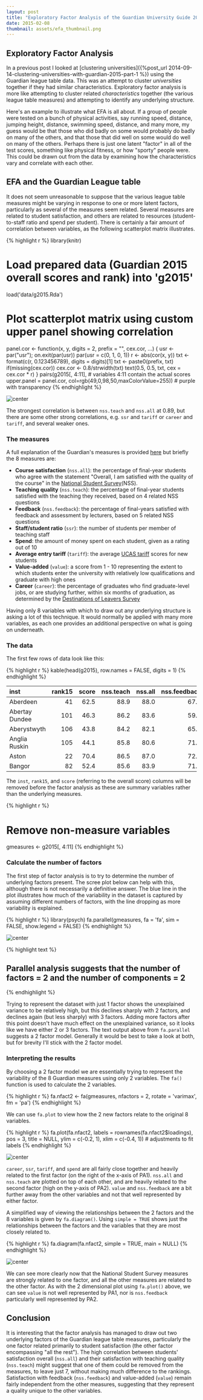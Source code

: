 ```yaml
---
layout: post
title: "Exploratory Factor Analysis of the Guardian University Guide 2015"
date: 2015-02-08
thumbnail: assets/efa_thumbnail.png
---
```


Exploratory Factor Analysis
---------------------------
In a previous post I looked at [clustering universities]({%post_url 2014-09-14-clustering-universities-with-guardian-2015-part-1 %}) using the Guardian league table data. This was an attempt to cluster *universities* together if they had similar characteristics. Exploratory factor analysis is more like attempting to cluster related *characteristics* together (the various league table measures) and attempting to identify any underlying structure.

Here's an example to illustrate what EFA is all about. If a group of people were tested on a bunch of physical activities, say running speed, distance, jumping height, distance, swimming speed, distance, and many more, my guess would be that those who did badly on some would probably do badly on many of the others, and that those that did well on some would do well on many of the others. Perhaps there is just one latent "factor" in all of the test scores, something like physical fitness, or how "sporty" people were. This could be drawn out from the data by examining how the characteristics vary and correlate with each other.

EFA and the Guardian League table
---------------------------------
It does not seem unreasonable to suppose that the various league table measures might be varying in response to one or more latent factors, particularly as several of the measures seem related. Several measures are related to student satisfaction, and others are related to resources (student-to-staff ratio and spend per student). There is certainly a fair amount of correlation between variables, as the following scatterplot matrix illustrates.


{% highlight r %}
library(knitr)

# Load prepared data (Guardian 2015 overall scores and rank) into 'g2015'
load('data/g2015.Rda')

# Plot scatterplot matrix using custom upper panel showing correlation
panel.cor <- function(x, y, digits = 2, prefix = "", cex.cor, ...)
{
  usr <- par("usr"); on.exit(par(usr))
  par(usr = c(0, 1, 0, 1))
  r <- abs(cor(x, y))
  txt <- format(c(r, 0.123456789), digits = digits)[1]
  txt <- paste0(prefix, txt)
  if(missing(cex.cor)) cex.cor <- 0.8/strwidth(txt)
  text(0.5, 0.5, txt, cex = cex.cor * r)
}
pairs(g2015[, 4:11],  # variables 4:11 contain the actual scores
      upper.panel = panel.cor, 
      col=rgb(49,0,98,50,maxColorValue=255))  # purple with transparency
{% endhighlight %}

![center](/../figs/2015-02-08-exploratory-factor-analysis/scatterplot_matrix-1.png) 

The strongest correlation is between `nss.teach` and `nss.all` at 0.89, but there are some other strong correlations, e.g. `ssr` and `tariff` or `career` and `tariff`, and several weaker ones.

### The measures
A full explanation of the Guardian's measures is provided [here](http://www.theguardian.com/education/2014/jun/03/how-to-use-guardian-university-guide) but briefly the 8 measures are:

- **Course satisfaction** (`nss.all`): the percentage of final-year students who agree with the statement "Overall, I am satisfied with the quality of the course" in the [National Student Survey](http://www.thestudentsurvey.com)(NSS).
- **Teaching quality** (`nss.teach`): the percentage of final-year students satisfied with the teaching they received, based on 4 related NSS questions
- **Feedback** (`nss.feedback`): the percentage of final-years satisfied with feedback and assessment by lecturers, based on 5 related NSS questions
- **Staff/student ratio** (`ssr`): the number of students per member of teaching staff
- **Spend**: the amount of money spent on each student, given as a rating out of 10
- **Average entry tariff** (`tariff`): the average [UCAS tariff](http://www.ucas.com/how-it-all-works/explore-your-options/entry-requirements/ucas-tariff) scores for new students
- **Value-added** (`value`): a score from 1 - 10 representing the extent to which students enter the university with relatively low qualifications and graduate with high ones
- **Career** (`career`): the percentage of graduates who find graduate-level jobs, or are studying further, within six months of graduation, as determined by the [Destinations of Leavers Survey](https://www.hesa.ac.uk/index.php?option=com_content&view=article&id=1899&Itemid=634)

Having only 8 variables with which to draw out any underlying structure is asking a lot of this technique. It would normally be applied with many more variables, as each one provides an additional perspective on what is going on underneath.

### The data

The first few rows of data look like this:


{% highlight r %}
kable(head(g2015), row.names = FALSE, digits = 1)
{% endhighlight %}



|inst           | rank15| score| nss.teach| nss.all| nss.feedback| spend| ssr| career| value| tariff|
|:--------------|------:|-----:|---------:|-------:|------------:|-----:|---:|------:|-----:|------:|
|Aberdeen       |     41|  62.5|      88.9|    88.0|         67.1|   4.9| 0.1|   76.6|   5.3|  444.3|
|Abertay Dundee |    101|  46.3|      86.2|    83.6|         59.6|   2.4| 0.0|   67.7|   6.6|  330.0|
|Aberystwyth    |    106|  43.8|      84.2|    82.1|         65.1|   4.5| 0.1|   54.0|   4.5|  325.0|
|Anglia Ruskin  |    105|  44.1|      85.8|    80.6|         71.6|   7.8| 0.0|   61.8|   3.4|  251.9|
|Aston          |     22|  70.4|      86.5|    87.0|         72.5|   5.8| 0.1|   73.5|   6.2|  381.4|
|Bangor         |     82|  52.4|      85.6|    83.9|         71.1|   4.7| 0.1|   65.6|   4.4|  305.5|

The `inst`, `rank15`, and `score` (referring to the overall score) columns will be removed before the factor analysis as these are summary variables rather than the underlying measures.



{% highlight r %}
# Remove non-measure variables
gmeasures <- g2015[, 4:11]
{% endhighlight %}

### Calculate the number of factors
The first step of factor analysis is to try to determine the number of underlying factors present. The scree plot below can help with this, although there is not necessarily a definitive answer. The blue line in the plot illustrates how much of the variability in the dataset is captured by assuming different numbers of factors, with the line dropping as more variability is explained.


{% highlight r %}
library(psych)
fa.parallel(gmeasures, fa = 'fa', sim = FALSE, show.legend = FALSE)
{% endhighlight %}

![center](/../figs/2015-02-08-exploratory-factor-analysis/unnamed-chunk-2-1.png) 

{% highlight text %}
## Parallel analysis suggests that the number of factors =  2  and the number of components =  2
{% endhighlight %}

Trying to represent the dataset with just 1 factor shows the unexplained variance to be relatively high, but this declines sharply with 2 factors, and declines again (but less sharply) with 3 factors. Adding more factors after this point doesn't have much effect on the unexplained variance, so it looks like we have either 2 or 3 factors. The text output above from `fa.parallel` suggests a 2 factor model. Generally it would be best to take a look at both, but for brevity I'll stick with the 2 factor model.

### Interpreting the results
By choosing a 2 factor model we are essentially trying to represent the variability of the 8 Guardian measures using only 2 variables. The `fa()` function is used to calculate the 2 variables.


{% highlight r %}
fa.nfact2 <- fa(gmeasures, nfactors = 2, rotate = 'varimax', fm = 'pa')
{% endhighlight %}

We can use `fa.plot` to view how the 2 new factors relate to the original 8 variables.


{% highlight r %}
fa.plot(fa.nfact2, labels = rownames(fa.nfact2$loadings), pos = 3, title = NULL,
        ylim = c(-0.2, 1), xlim = c(-0.4, 1))  # adjustments to fit labels
{% endhighlight %}

![center](/../figs/2015-02-08-exploratory-factor-analysis/unnamed-chunk-3-1.png) 

`career`, `ssr`, `tariff`, and `spend` are all fairly close together and heavily related to the first factor (on the right of the x-axis of PA1). `nss.all` and `nss.teach` are plotted on top of each other, and are heavily related to the second factor (high on the y-axis of PA2). `value` and `nss.feedback` are a bit further away from the other variables and not that well represented by either factor.

A simplified way of viewing the relationships between the 2 factors and the 8 variables is given by `fa.diagram()`. Using `simple = TRUE` shows just the relationships between the factors and the variables that they are most closely related to.


{% highlight r %}
fa.diagram(fa.nfact2, simple = TRUE, main = NULL)
{% endhighlight %}

![center](/../figs/2015-02-08-exploratory-factor-analysis/unnamed-chunk-4-1.png) 

We can see more clearly now that the National Student Survey measures are strongly related to one factor, and all the other measures are related to the other factor. As with the 2 dimensional plot using `fa.plot()` above, we can see `value` is not well represented by PA1, nor is `nss.feedback` particularly well represented by PA2.

Conclusion
----------
It is interesting that the factor analysis has managed to draw out two underlying factors of the Guardian league table measures, particularly the one factor related primarily to student satisfaction (the other factor encompassing "all the rest"). The high correlation between students' satisfaction overall (`nss.all`) and their satisfaction with teaching quality (`nss.teach`) might suggest that one of them could be removed from the measures, to leave just 7, without making much difference to the rankings. Satisfaction with feedback (`nss.feedback`) and value-added (`value`) remain fairly independent from the other measures, suggesting that they represent a quality unique to the other variables.
